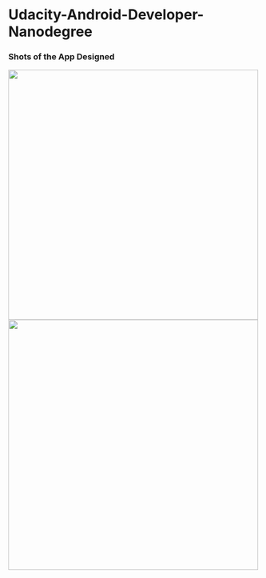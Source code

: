 # Udacity-Android-Developer-Nanodegree

### Shots of the App Designed


<img src="https://user-images.githubusercontent.com/23660137/46997880-93a45c80-d13e-11e8-8bab-0d60f2a376fe.png" height=500/>
<img src="https://user-images.githubusercontent.com/23660137/46997933-bd5d8380-d13e-11e8-8715-6cef34b2e99a.png" height=500/>
